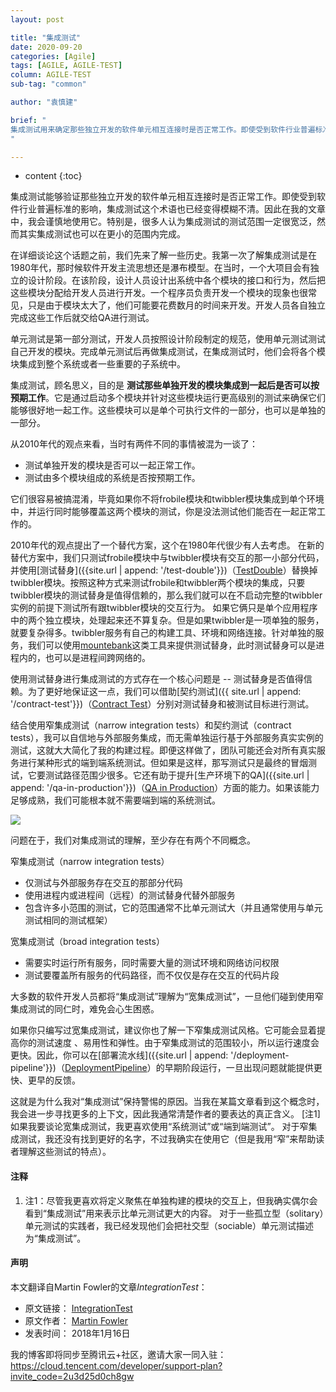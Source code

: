 ```yaml
---
layout: post

title: "集成测试"
date: 2020-09-20
categories: [Agile]
tags: [AGILE, AGILE-TEST]
column: AGILE-TEST
sub-tag: "common"

author: "袁慎建"

brief: "
集成测试用来确定那些独立开发的软件单元相互连接时是否正常工作。即使受到软件行业普遍标准的影响，集成测试这个术语也已经变得模糊不清。因此在我的文章中，我会谨慎地使用它。特别是，很多人认为集成测试的测试范围一定很宽泛，然而其实集成测试也可以在更小的范围内完成。
"

---
```


* content
{:toc}



集成测试能够验证那些独立开发的软件单元相互连接时是否正常工作。即使受到软件行业普遍标准的影响，集成测试这个术语也已经变得模糊不清。因此在我的文章中，我会谨慎地使用它。特别是，很多人认为集成测试的测试范围一定很宽泛，然而其实集成测试也可以在更小的范围内完成。

在详细谈论这个话题之前，我们先来了解一些历史。我第一次了解集成测试是在1980年代，那时候软件开发主流思想还是瀑布模型。在当时，一个大项目会有独立的设计阶段。在该阶段，设计人员设计出系统中各个模块的接口和行为，然后把这些模块分配给开发人员进行开发。一个程序员负责开发一个模块的现象也很常见，只是由于模块太大了，他们可能要花费数月的时间来开发。开发人员各自独立完成这些工作后就交给QA进行测试。


单元测试是第一部分测试，开发人员按照设计阶段制定的规范，使用单元测试测试自己开发的模块。完成单元测试后再做集成测试，在集成测试时，他们会将各个模块集成到整个系统或者一些重要的子系统中。


集成测试，顾名思义，目的是 **测试那些单独开发的模块集成到一起后是否可以按预期工作**。它是通过启动多个模块并针对这些模块运行更高级别的测试来确保它们能够很好地一起工作。这些模块可以是单个可执行文件的一部分，也可以是单独的一部分。

从2010年代的观点来看，当时有两件不同的事情被混为一谈了：

- 测试单独开发的模块是否可以一起正常工作。
- 测试由多个模块组成的系统是否按预期工作。

它们很容易被搞混淆，毕竟如果你不将frobile模块和twibbler模块集成到单个环境中，并运行同时能够覆盖这两个模块的测试，你是没法测试他们能否在一起正常工作的。


2010年代的观点提出了一个替代方案，这个在1980年代很少有人去考虑。 在新的替代方案中，我们只测试frobile模块中与twibbler模块有交互的那一小部分代码，并使用[测试替身]({{site.url | append: '/test-double'}})（[TestDouble](https://martinfowler.com/bliki/TestDouble.html)）替换掉twibbler模块。按照这种方式来测试frobile和twibbler两个模块的集成，只要twibbler模块的测试替身是值得信赖的，那么我们就可以在不启动完整的twibbler实例的前提下测试所有跟twibbler模块的交互行为。 如果它俩只是单个应用程序中的两个独立模块，处理起来还不算复杂。但是如果twibbler是一项单独的服务，就要复杂得多。twibbler服务有自己的构建工具、环境和网络连接。针对单独的服务，我们可以使用[mountebank](http://www.mbtest.org/)这类工具来提供测试替身，此时测试替身可以是进程内的，也可以是进程间跨网络的。


使用测试替身进行集成测试的方式存在一个核心问题是 -- 测试替身是否值得信赖。为了更好地保证这一点，我们可以借助[契约测试]({{ site.url | append: '/contract-test'}})（[Contract Test](https://martinfowler.com/bliki/ContractTest.html)）分别对测试替身和被测试目标进行测试。


结合使用窄集成测试（narrow integration tests）和契约测试（contract tests），我可以自信地与外部服务集成，而无需单独运行基于外部服务真实实例的测试，这就大大简化了我的构建过程。即便这样做了，团队可能还会对所有真实服务进行某种形式的端到端系统测试。但如果是这样，那写测试只是最终的冒烟测试，它要测试路径范围少很多。它还有助于提升[生产环境下的QA]({{site.url | append: '/qa-in-production'}})（[QA in Production](https://martinfowler.com/articles/qa-in-production.html)）方面的能力。如果该能力足够成熟，我们可能根本就不需要端到端的系统测试。

![](https://martinfowler.com/bliki/images/integrationTesting/sketch.png)


问题在于，我们对集成测试的理解，至少存在有两个不同概念。

窄集成测试（narrow integration tests）

- 仅测试与外部服务存在交互的那部分代码
- 使用进程内或进程间（远程）的测试替身代替外部服务
- 包含许多小范围的测试，它的范围通常不比单元测试大（并且通常使用与单元测试相同的测试框架）


宽集成测试（broad integration tests）

- 需要实时运行所有服务，同时需要大量的测试环境和网络访问权限
- 测试要覆盖所有服务的代码路径，而不仅仅是存在交互的代码片段

大多数的软件开发人员都将“集成测试”理解为“宽集成测试”，一旦他们碰到使用窄集成测试的同仁时，难免会心生困惑。

如果你只编写过宽集成测试，建议你也了解一下窄集成测试风格。它可能会显着提高你的测试速度
、易用性和弹性。由于窄集成测试的范围较小，所以运行速度会更快。因此，你可以在[部署流水线]({{site.url | append: '/deployment-pipeline'}})（[DeploymentPipeline](https://martinfowler.com/bliki/DeploymentPipeline.html)）的早期阶段运行，一旦出现问题就能提供更快、更早的反馈。


这就是为什么我对“集成测试”保持警惕的原因。当我在某篇文章看到这个概念时，我会进一步寻找更多的上下文，因此我通常清楚作者的要表达的真正含义。 [注1]如果我要谈论宽集成测试，我更喜欢使用“系统测试”或“端到端测试”。 对于窄集成测试，我还没有找到更好的名字，不过我确实在使用它（但是我用“窄”来帮助读者理解这些测试的特点）。



#### 注释
1. 注1：尽管我更喜欢将定义聚焦在单独构建的模块的交互上，但我确实偶尔会看到“集成测试”用来表示比单元测试更大的内容。 对于一些孤立型（solitary）单元测试的实践者，我已经发现他们会把社交型（sociable）单元测试描述为“集成测试”。


#### 声明
本文翻译自Martin Fowler的文章*IntegrationTest*：

- 原文链接： [IntegrationTest](https://martinfowler.com/bliki/IntegrationTest.html)
- 原文作者： [Martin Fowler](https://martinfowler.com/)
- 发表时间： 2018年1月16日


我的博客即将同步至腾讯云+社区，邀请大家一同入驻：https://cloud.tencent.com/developer/support-plan?invite_code=2u3d25d0ch8gw
